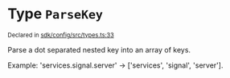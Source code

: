 # Type `ParseKey`
<sub>Declared in [sdk/config/src/types.ts:33](https://github.com/dxos/dxos/blob/27607ac6b/packages/sdk/config/src/types.ts#L33)</sub>


Parse a dot separated nested key into an array of keys.

Example: 'services.signal.server' -> ['services', 'signal', 'server'].



